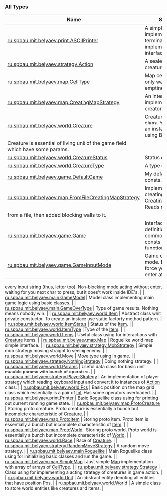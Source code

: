 

### All Types

| Name | Summary |
|---|---|
| [ru.spbau.mit.belyaev.print.ASCIIPrinter](../ru.spbau.mit.belyaev.print/-a-s-c-i-i-printer/index.md) | A simple implementation of terminal ascii printer, implementing [Printer](../ru.spbau.mit.belyaev.print/-printer/index.md) interface. |
| [ru.spbau.mit.belyaev.strategy.Action](../ru.spbau.mit.belyaev.strategy/-action/index.md) | A sealed class of creature actions. |
| [ru.spbau.mit.belyaev.map.CellType](../ru.spbau.mit.belyaev.map/-cell-type/index.md) | Map cell type. Have only walls and emptiness so far. |
| [ru.spbau.mit.belyaev.map.CreatingMapStrategy](../ru.spbau.mit.belyaev.map/-creating-map-strategy/index.md) | An interface using for implementing a map creator class. |
| [ru.spbau.mit.belyaev.world.Creature](../ru.spbau.mit.belyaev.world/-creature/index.md) | Creature abstract class. You can create an instance of it only using Builder.
Creature is essential of living unit of the game field which have some params. |
| [ru.spbau.mit.belyaev.world.CreatureStatus](../ru.spbau.mit.belyaev.world/-creature-status/index.md) | Status of [Creature](../ru.spbau.mit.belyaev.world/-creature/index.md). |
| [ru.spbau.mit.belyaev.world.CreatureType](../ru.spbau.mit.belyaev.world/-creature-type/index.md) | A type of [Creature](../ru.spbau.mit.belyaev.world/-creature/index.md). |
| [ru.spbau.mit.belyaev.game.DefaultGame](../ru.spbau.mit.belyaev.game/-default-game/index.md) | My default in-game consts. |
| [ru.spbau.mit.belyaev.map.FromFileCreatingMapStrategy](../ru.spbau.mit.belyaev.map/-from-file-creating-map-strategy/index.md) | Implementation of creating map strategy [CreatingMapStrategy](../ru.spbau.mit.belyaev.map/-creating-map-strategy/index.md). Reads map
from a file, then added blocking walls to it. |
| [ru.spbau.mit.belyaev.game.Game](../ru.spbau.mit.belyaev.game/-game/index.md) | Interface using for definition of a common game consts and random function. |
| [ru.spbau.mit.belyaev.game.GameInputMode](../ru.spbau.mit.belyaev.game/-game-input-mode/index.md) | Game console input mode. Blocking mode force you to press enter after
every input string (thus, letter too). Non-blocking mode acting without
enter, waiting for you next char to press, but it does't work inside IDE's. |
| [ru.spbau.mit.belyaev.main.GameModel](../ru.spbau.mit.belyaev.main/-game-model/index.md) | Model class implementing main game logic using basic classes. |
| [ru.spbau.mit.belyaev.main.GameOverType](../ru.spbau.mit.belyaev.main/-game-over-type/index.md) | Type of game results. Nothing means nobody win. |
| [ru.spbau.mit.belyaev.world.Item](../ru.spbau.mit.belyaev.world/-item/index.md) | Abstract class whit private constuctor. To create an instace use
static factorty method pattern. |
| [ru.spbau.mit.belyaev.world.ItemStatus](../ru.spbau.mit.belyaev.world/-item-status/index.md) | Status of the [Item](../ru.spbau.mit.belyaev.world/-item/index.md). |
| [ru.spbau.mit.belyaev.world.ItemType](../ru.spbau.mit.belyaev.world/-item-type/index.md) | Type of the [Item](../ru.spbau.mit.belyaev.world/-item/index.md). |
| [ru.spbau.mit.belyaev.world.Items](../ru.spbau.mit.belyaev.world/-items/index.md) | Useful class using for interactions with [Creature](../ru.spbau.mit.belyaev.world/-creature/index.md) items. |
| [ru.spbau.mit.belyaev.map.Map](../ru.spbau.mit.belyaev.map/-map/index.md) | Roguelike world map simple interface. |
| [ru.spbau.mit.belyaev.strategy.MobStrategy](../ru.spbau.mit.belyaev.strategy/-mob-strategy/index.md) | Simple mob strategy moving straight to seeing enemy. |
| [ru.spbau.mit.belyaev.world.Move](../ru.spbau.mit.belyaev.world/-move/index.md) | Move type using in game. |
| [ru.spbau.mit.belyaev.strategy.NothingStrategy](../ru.spbau.mit.belyaev.strategy/-nothing-strategy/index.md) | Doing nothing strategy. |
| [ru.spbau.mit.belyaev.world.Params](../ru.spbau.mit.belyaev.world/-params/index.md) | Useful data class for basic unit mutable params with bunch of operators. |
| [ru.spbau.mit.belyaev.strategy.PlayerStrategy](../ru.spbau.mit.belyaev.strategy/-player-strategy/index.md) | An implementation of player strategy which reading keyboard input
and convert it to instances of [Action](../ru.spbau.mit.belyaev.strategy/-action/index.md) class. |
| [ru.spbau.mit.belyaev.world.Pos](../ru.spbau.mit.belyaev.world/-pos/index.md) | Basic position on the map grid class which essentially is a pair of [Int](#).
Has some operators overloaded. |
| [ru.spbau.mit.belyaev.print.Printer](../ru.spbau.mit.belyaev.print/-printer/index.md) | Basic Roguelike class using for printing out current running game state. |
| [ru.spbau.mit.belyaev.map.ProtoCreature](../ru.spbau.mit.belyaev.map/-proto-creature/index.md) | Storing proto creature. Proto creature is essentially a bunch
but incomplete characteristic of [Creature](#). |
| [ru.spbau.mit.belyaev.map.ProtoItem](../ru.spbau.mit.belyaev.map/-proto-item/index.md) | Storing proto item. Proto item is essentially a bunch
but incomplete characteristic of [Item](#). |
| [ru.spbau.mit.belyaev.map.ProtoWorld](../ru.spbau.mit.belyaev.map/-proto-world/index.md) | Storing proto world. Proto world is essentially a bunch
but incomplete characteristic of [World](#). |
| [ru.spbau.mit.belyaev.world.Race](../ru.spbau.mit.belyaev.world/-race/index.md) | Race of [Creature](../ru.spbau.mit.belyaev.world/-creature/index.md). |
| [ru.spbau.mit.belyaev.strategy.RandomMoveStrategy](../ru.spbau.mit.belyaev.strategy/-random-move-strategy/index.md) | A random move strategy. |
| [ru.spbau.mit.belyaev.main.Roguelike](../ru.spbau.mit.belyaev.main/-roguelike/index.md) | Main Roguelike class using for initializing basic classes and
run the game. |
| [ru.spbau.mit.belyaev.map.SimpleMap](../ru.spbau.mit.belyaev.map/-simple-map/index.md) | Just simple [Map](../ru.spbau.mit.belyaev.map/-map/index.md) implementation with array of arrays of [CellType](../ru.spbau.mit.belyaev.map/-cell-type/index.md). |
| [ru.spbau.mit.belyaev.strategy.Strategy](../ru.spbau.mit.belyaev.strategy/-strategy/index.md) | Class using for implementing a acting strategy of creatures in game action. |
| [ru.spbau.mit.belyaev.world.Unit](../ru.spbau.mit.belyaev.world/-unit/index.md) | An abstract entity denoting all entities that have position [Pos](../ru.spbau.mit.belyaev.world/-pos/index.md). |
| [ru.spbau.mit.belyaev.world.World](../ru.spbau.mit.belyaev.world/-world/index.md) | A simple class to store world entities like creatures and items. |
